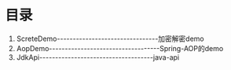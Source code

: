 # 目录

1. ScreteDemo--------------------------------加密解密demo
2. AopDemo-----------------------------------Spring-AOP的demo
3. JdkApi------------------------------------java-api
